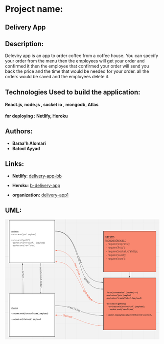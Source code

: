 # Project name:


## Delivery App


## Description:


Deleviry app is an app to order coffee from a coffee house. You can specify your order from the menu then the employees will get your order and confirmed it then the employee that confirmed your order will send you back the price  and the time that would be needed for your order.
all the orders would be saved and the employees delete it.


## Technologies Used to build the application:


#### React.js, node.js , socket io , mongodb, Atlas
#### for deploying : Netlify, Heroku


## Authors:


- **Baraa'h Alomari**
- **Batool Ayyad**


## Links:


- **Netlify**: [delivery-app-bb](https://delivery-app-bb.netlify.app/)


- **Heroku**: [b-delivery-app](https://b-delivery-app.herokuapp.com/)


- **organization:** [delivery-app1](https://github.com/delivery-app1)




## UML:

![UMLProject](./UMLProject.PNG)
